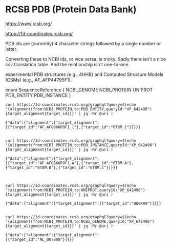 
#	RCSB PDB (Protein Data Bank)

https://www.rcsb.org/

https://1d-coordinates.rcsb.org/


PDB ids are (currently) 4 character strings followed by a single number or letter.


Converting these to NCBI ids, or vice versa, is tricky. Sadly there isn't a nice csv translation table. And the relationship isn't one-to-one.


experimental PDB structures (e.g., 4HHB) and Computed Structure Models (CSMs) (e.g., AF_AFP44795F1).


enum SequenceReference {
  NCBI_GENOME
  NCBI_PROTEIN
  UNIPROT
  PDB_ENTITY
  PDB_INSTANCE
}



```
curl https://1d-coordinates.rcsb.org/graphql?query=$(echo '{alignment(from:NCBI_PROTEIN,to:PDB_ENTITY,queryId:"XP_642496"){target_alignment{target_id}}}' | jq -Rr @uri )

{"data":{"alignment":{"target_alignment":[{"target_id":"AF_AFQ86KR9F1_1"},{"target_id":"6T8M_1"}]}}}


curl https://1d-coordinates.rcsb.org/graphql?query=$(echo '{alignment(from:NCBI_PROTEIN,to:PDB_INSTANCE,queryId:"XP_642496"){target_alignment{target_id}}}' | jq -Rr @uri )

{"data":{"alignment":{"target_alignment":[{"target_id":"AF_AFQ86KR9F1.A"},{"target_id":"6T8M.A"},{"target_id":"6T8M.B"},{"target_id":"6T8M.C"}]}}}



curl https://1d-coordinates.rcsb.org/graphql?query=$(echo '{alignment(from:NCBI_PROTEIN,to:UNIPROT,queryId:"XP_642496"){target_alignment{target_id}}}' | jq -Rr @uri )

{"data":{"alignment":{"target_alignment":[{"target_id":"Q86KR9"}]}}}


curl https://1d-coordinates.rcsb.org/graphql?query=$(echo '{alignment(from:NCBI_PROTEIN,to:NCBI_GENOME,queryId:"XP_642496"){target_alignment{target_id}}}' | jq -Rr @uri )

{"data":{"alignment":{"target_alignment":[{"target_id":"NC_007088"}]}}}
```



